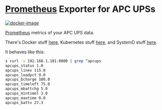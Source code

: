 # [Prometheus](https://prometheus.io) Exporter for APC UPSs

[![docker-image](https://github.com/mamercad/apcups-prometheus-exporter/actions/workflows/docker-image.yml/badge.svg)](https://github.com/mamercad/apcups-prometheus-exporter/actions/workflows/docker-image.yml)

[Prometheus](https://prometheus.io) metrics of your APC UPS data.

There's Docker stuff [here](./docker), Kubernetes stuff [here](./kubernetes), and SystemD stuff [here](./systemd).

It behaves like this:

```bash
❯ curl -s 192.168.1.181:8000 | grep ^apcups
apcups_status 1.0
apcups_linev 115.0
apcups_loadpct 9.0
apcups_bcharge 100.0
apcups_timeleft 75.0
apcups_mbattchg 5.0
apcups_mintimel 3.0
apcups_maxtime 0.0
apcups_battv 27.3
```
